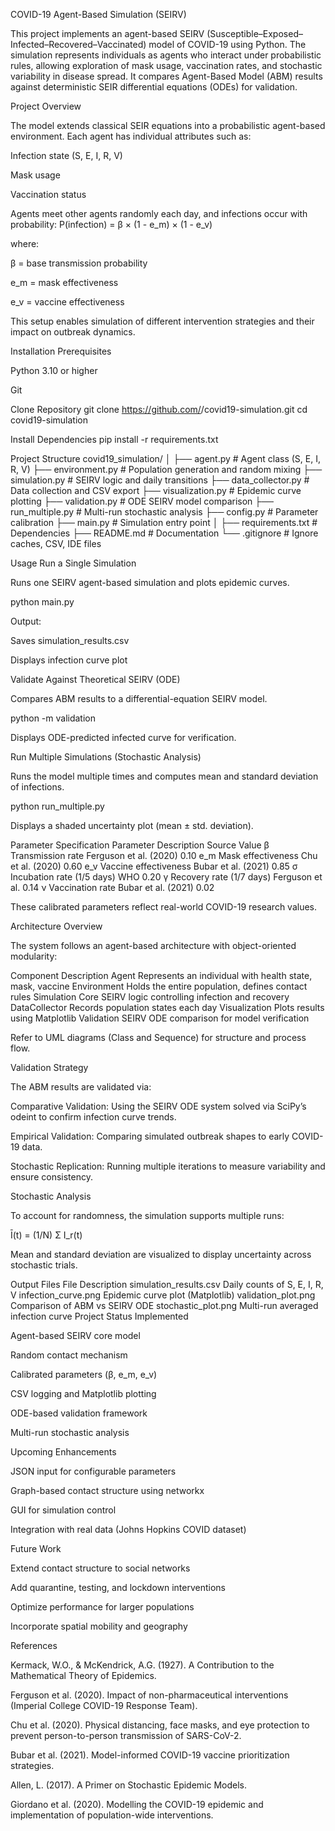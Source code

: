 COVID-19 Agent-Based Simulation (SEIRV)

This project implements an agent-based SEIRV (Susceptible–Exposed–Infected–Recovered–Vaccinated) model of COVID-19 using Python.
The simulation represents individuals as agents who interact under probabilistic rules, allowing exploration of mask usage, vaccination rates, and stochastic variability in disease spread.
It compares Agent-Based Model (ABM) results against deterministic SEIR differential equations (ODEs) for validation.

Project Overview

The model extends classical SEIR equations into a probabilistic agent-based environment.
Each agent has individual attributes such as:

Infection state (S, E, I, R, V)

Mask usage

Vaccination status

Agents meet other agents randomly each day, and infections occur with probability:
P(infection) = β × (1 - e_m) × (1 - e_v)

where:

β = base transmission probability

e_m = mask effectiveness

e_v = vaccine effectiveness

This setup enables simulation of different intervention strategies and their impact on outbreak dynamics.

Installation
Prerequisites

Python 3.10 or higher

Git

Clone Repository
git clone https://github.com/<your-username>/covid19-simulation.git
cd covid19-simulation

Install Dependencies
pip install -r requirements.txt

Project Structure
covid19_simulation/
│
├── agent.py              # Agent class (S, E, I, R, V)
├── environment.py        # Population generation and random mixing
├── simulation.py         # SEIRV logic and daily transitions
├── data_collector.py     # Data collection and CSV export
├── visualization.py      # Epidemic curve plotting
├── validation.py         # ODE SEIRV model comparison
├── run_multiple.py       # Multi-run stochastic analysis
├── config.py             # Parameter calibration
├── main.py               # Simulation entry point
│
├── requirements.txt      # Dependencies
├── README.md             # Documentation
└── .gitignore            # Ignore caches, CSV, IDE files

Usage
Run a Single Simulation

Runs one SEIRV agent-based simulation and plots epidemic curves.

python main.py


Output:

Saves simulation_results.csv

Displays infection curve plot

Validate Against Theoretical SEIRV (ODE)

Compares ABM results to a differential-equation SEIRV model.

python -m validation


Displays ODE-predicted infected curve for verification.

Run Multiple Simulations (Stochastic Analysis)

Runs the model multiple times and computes mean and standard deviation of infections.

python run_multiple.py


Displays a shaded uncertainty plot (mean ± std. deviation).

Parameter Specification
Parameter	Description	Source	Value
β	Transmission rate	Ferguson et al. (2020)	0.10
e_m	Mask effectiveness	Chu et al. (2020)	0.60
e_v	Vaccine effectiveness	Bubar et al. (2021)	0.85
σ	Incubation rate (1/5 days)	WHO	0.20
γ	Recovery rate (1/7 days)	Ferguson et al.	0.14
ν	Vaccination rate	Bubar et al. (2021)	0.02

These calibrated parameters reflect real-world COVID-19 research values.

Architecture Overview

The system follows an agent-based architecture with object-oriented modularity:

Component	Description
Agent	Represents an individual with health state, mask, vaccine
Environment	Holds the entire population, defines contact rules
Simulation	Core SEIRV logic controlling infection and recovery
DataCollector	Records population states each day
Visualization	Plots results using Matplotlib
Validation	SEIRV ODE comparison for model verification

Refer to UML diagrams (Class and Sequence) for structure and process flow.

Validation Strategy

The ABM results are validated via:

Comparative Validation: Using the SEIRV ODE system solved via SciPy’s odeint to confirm infection curve trends.

Empirical Validation: Comparing simulated outbreak shapes to early COVID-19 data.

Stochastic Replication: Running multiple iterations to measure variability and ensure consistency.

Stochastic Analysis

To account for randomness, the simulation supports multiple runs:

Ī(t) = (1/N) Σ I_r(t)

Mean and standard deviation are visualized to display uncertainty across stochastic trials.

Output Files
File	Description
simulation_results.csv	Daily counts of S, E, I, R, V
infection_curve.png	Epidemic curve plot (Matplotlib)
validation_plot.png	Comparison of ABM vs SEIRV ODE
stochastic_plot.png	Multi-run averaged infection curve
Project Status
Implemented

Agent-based SEIRV core model

Random contact mechanism

Calibrated parameters (β, e_m, e_v)

CSV logging and Matplotlib plotting

ODE-based validation framework

Multi-run stochastic analysis

Upcoming Enhancements

JSON input for configurable parameters

Graph-based contact structure using networkx

GUI for simulation control

Integration with real data (Johns Hopkins COVID dataset)

Future Work

Extend contact structure to social networks

Add quarantine, testing, and lockdown interventions

Optimize performance for larger populations

Incorporate spatial mobility and geography

References

Kermack, W.O., & McKendrick, A.G. (1927). A Contribution to the Mathematical Theory of Epidemics.

Ferguson et al. (2020). Impact of non-pharmaceutical interventions (Imperial College COVID-19 Response Team).

Chu et al. (2020). Physical distancing, face masks, and eye protection to prevent person-to-person transmission of SARS-CoV-2.

Bubar et al. (2021). Model-informed COVID-19 vaccine prioritization strategies.

Allen, L. (2017). A Primer on Stochastic Epidemic Models.

Giordano et al. (2020). Modelling the COVID-19 epidemic and implementation of population-wide interventions.
